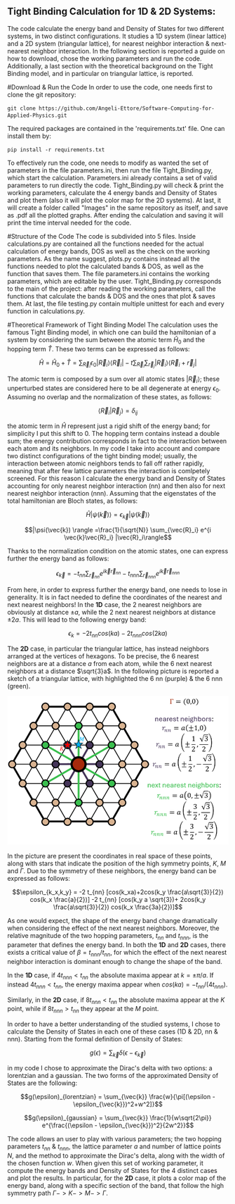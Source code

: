 ## Tight Binding Calculation for 1D & 2D Systems:
The code calculate the energy band and Density of States for two different systems, in two distinct configurations. 
It studies a 1D system (linear lattice) and a 2D system (triangular lattice), for nearest neighbor interaction & next-nearest neighbor interaction.
In the following section is reported a guide on how to download, chose the working parameters and run the code. Additionally, a last section with the theoretical background on the Tight Binding model, and in particular on triangular lattice, is reported.


#Download & Run the Code
In order to use the code, one needs first to clone the git repository:
```
git clone https://github.com/Angeli-Ettore/Software-Computing-for-Applied-Physics.git
```
The required packages are contained in the 'requirements.txt' file. One can install them by:
```
pip install -r requirements.txt
```
To effectively run the code, one needs to modify as wanted the set of parameters in the file parameters.ini, then run the file Tight_Binding.py, which start the calculation.
Parameters.ini already contains a set of valid parameters to run directly the code.
Tight_Binding.py will check & print the working parameters, calculate the 4 energy bands and Density of States and plot them (also it will plot the color map for the 2D systems). At last, it will create a folder called "Images" in the same repository as itself, and save as .pdf all the plotted graphs. After ending the calculation and saving it will print the time interval needed for the code.


#Structure of the Code
The code is subdivided into 5 files. 
Inside calculations.py are contained all the functions needed for the actual calculation of energy bands, DOS as well as the check on the working parameters.
As the name suggest, plots.py contains instead all the functions needed to plot the calculated bands & DOS, as well as the function that saves them.
The file parameters.ini contains the working parameters, which are editable by the user.
Tight_Binding.py corresponds to the main of the project: after reading the working parameters, call the functions that calculate the bands & DOS and the ones that plot & saves them.
At last, the file testing.py contain multiple unittest for each and every function in calculations.py.


#Theoretical Framework of Tight Binding Model
The calculation uses the famous Tight Binding model, in which one can build the hamiltonian of a system by considering the sum between the atomic term $\hat{H}_0$ and the hopping term $\hat{T}$. These two terms can be expressed as follows:

```math
\hat{H} = \hat{H}_0 + \hat{T} = \sum_{\vec{R}_i} \epsilon_0 |\vec{R}_i\rangle \langle\vec{R}_i| - t \sum_{\vec{R}_i} \sum_{\vec{r}_j} |\vec{R}_i\rangle \langle\vec{R}_i + \vec{r}_j|
```

The atomic term is composed by a sum over all atomic states $|\vec{R}_i\rangle$; these unperturbed states are considered here to be all degenerate at energy $\epsilon_0$. Assuming no overlap and the normalization of these states, as follows:

```math
\langle\vec{R}_i|\vec{R}_j\rangle=\delta_{ij}
```

the atomic term in $\hat{H}$ represent just a rigid shift of the energy band; for simplicity I put this shift to 0.
The hopping term contains instead a double sum; the energy contribution corresponds in fact to the interaction between each atom and its neighbors.
In my code I take into account and compare two distinct configurations of the tight binding model; usually, the interaction between atomic neighbors tends to fall off rather rapidly, meaning that after few lattice parameters the interaction is comlpetely screened. For this reason I calculate the energy band and Density of States accounting for only nearest neighbor interaction (nn) and then also for next nearest neighbor interaction (nnn).
Assuming that the eigenstates of the total hamiltonian are Bloch states, as follows:

```math
\hat{H} |\psi(\vec{k}) \rangle = \epsilon_{\vec{k}}|\psi(\vec{k}) \rangle
```

```math
|\psi(\vec{k}) \rangle =\frac{1}{\sqrt{N}} \sum_{\vec{R}_i} e^{i \vec{k}\vec{R}_i} |\vec{R}_i\rangle
```

Thanks to the normalization condition on the atomic states, one can express further the energy band as follows:

```math
\epsilon_{\vec{k}} = -t_{nn} \sum_{\vec{r}_{nn}} e^{i \vec{k}\vec{r}_{nn}} - t_{nnn} \sum_{\vec{r}_{nnn}} e^{i \vec{k}\vec{r}_{nnn}}
```

From here, in order to express further the energy band, one needs to lose in generality. It is in fact needed to define the coordinates of the nearest and next nearest neighbors! 
In the **1D** case, the 2 nearest neighbors are obviously at distance $\pm a$, while the 2 next nearest neighbors at distance $\pm 2a$. This will lead to the following energy band:

```math
\epsilon_k = -2t_{nn}cos(ka) - 2t_{nnn}cos(2ka)
```

The **2D** case, in particular the triangular lattice, has instead neighbors arranged at the vertices of hexagons. To be precise, the 6 nearest neighbors are at a distance $a$ from each atom, while the 6 next nearest neighbors at a distance $\sqrt{3}a$. In the following picture is reported a sketch of a triangular lattice, with highlighted the 6 nn (purple) & the 6 nnn (green).

![triangular lattice with highlighted nearest neighbors and next nearest neighbors](https://github.com/Angeli-Ettore/Software-Computing-for-Applied-Physics/blob/main/triangular_lattice.png)

In the picture are present the coordinates in real space of these points, along with stars that indicate the position of the high symmetry points, $K$, $M$ and $\Gamma$. 
Due to the symmetry of these neighbors, the energy band can be expressed as follows:

```math
\epsilon_{k_x,k_y} = -2 t_{nn} [cos(k_xa)+2cos(k_y \frac{a\sqrt{3}}{2}) cos(k_x \frac{a}{2})] -2 t_{nn} [cos(k_y a \sqrt{3})+ 2cos(k_y \frac{a\sqrt{3}}{2}) cos(k_x \frac{3a}{2})]
```

As one would expect, the shape of the energy band change dramatically when considering the effect of the next nearest neighbors. Moreover, the relative magnitude of the two hopping parameters, $t_{nn}$ and $t_{nnn}$, is the parameter that defines the energy band. In both the **1D** and **2D** cases, there exists a critical value of $\beta = t_{nnn}/t_{nn}$, for which the effect of the next nearest neighbor interaction is dominant enough to change the shape of the band.

In the **1D** case, if $4t_{nnn}<t_{nn}$ the absolute maxima appear at $k=\pm \pi / a$.
If instead  $4t_{nnn}<t_{nn}$, the energy maxima appear when $cos(ka)=-t_{nn}/(4t_{nnn})$.

Similarly, in the **2D** case, if $8t_{nnn}<t_{nn}$ the absolute maxima appear at the $K$ point, while if $8t_{nnn}>t_{nn}$ they appear at the $M$ point.

In order to have a better understanding of the studied systems, I chose to calculate the Density of States in each one of these cases (1D & 2D, nn & nnn). Starting from the formal definition of Density of States:

```math
g(\epsilon) = \sum_{\vec{k}} \delta(\epsilon - \epsilon_{\vec{k}})
```

in my code I chose to approximate the Dirac's delta with two options: a lorentzian and a gaussian. The two forms of the approximated Density of States are the following:

```math
g(\epsilon)_{lorentzian} = \sum_{\vec{k}} \frac{w}{\pi[(\epsilon - \epsilon_{\vec{k}})^2+w^2]}
```

```math
g(\epsilon)_{gaussian} = \sum_{\vec{k}} \frac{1}{w\sqrt{2\pi}} e^{\frac{(\epsilon - \epsilon_{\vec{k}})^2}{2w^2}}
```

The code allows an user to play with various parameters; the two hopping parameters $t_{nn}$ & $t_{nnn}$, the lattice parameter $a$ and number of lattice points $N$, and the method to approximate the Dirac's delta, along with the width of the chosen function $w$. When given this set of working parameter, it compute the energy bands and Density of States for the 4 distinct cases and plot the results. In particular, for the **2D** case, it plots a color map of the energy band, along with a specific section of the band, that follow the high symmetry path $\Gamma -> K -> M -> \Gamma$.

